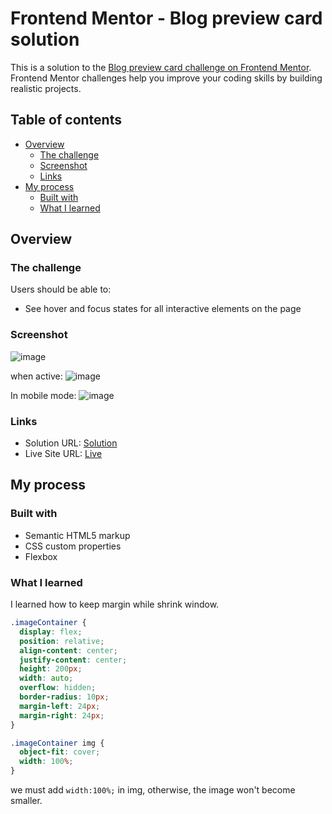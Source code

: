 # Frontend Mentor - Blog preview card solution

This is a solution to the [Blog preview card challenge on Frontend Mentor](https://www.frontendmentor.io/challenges/blog-preview-card-ckPaj01IcS). Frontend Mentor challenges help you improve your coding skills by building realistic projects.

## Table of contents

- [Overview](#overview)
  - [The challenge](#the-challenge)
  - [Screenshot](#screenshot)
  - [Links](#links)
- [My process](#my-process)
  - [Built with](#built-with)
  - [What I learned](#what-i-learned)

## Overview

### The challenge

Users should be able to:

- See hover and focus states for all interactive elements on the page

### Screenshot

![image](https://github.com/SuperMustard/FrontendMentor/assets/6720652/291a7086-0f79-4d7c-9e50-974539c7b136)

when active:
![image](https://github.com/SuperMustard/FrontendMentor/assets/6720652/a43b902a-2cdd-4769-8fd5-bfe34e924627)

In mobile mode:
![image](https://github.com/SuperMustard/FrontendMentor/assets/6720652/dfb4a633-3353-42c6-8fef-b9becdd70891)

### Links

- Solution URL: [Solution](https://github.com/SuperMustard/FrontendMentor/edit/master/blog_preview_card/)
- Live Site URL: [Live](https://supermustard.github.io/FrontendMentor/blog_preview_card/index.html)

## My process

### Built with

- Semantic HTML5 markup
- CSS custom properties
- Flexbox

### What I learned

I learned how to keep margin while shrink window.

```css
.imageContainer {
  display: flex;
  position: relative;
  align-content: center;
  justify-content: center;
  height: 200px;
  width: auto;
  overflow: hidden;
  border-radius: 10px;
  margin-left: 24px;
  margin-right: 24px;
}

.imageContainer img {
  object-fit: cover;
  width: 100%;
}
```

we must add `width:100%;` in img, otherwise, the image won't become smaller.
